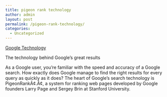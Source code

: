 ```yaml
---
title: pigeon rank technology
author: admin
layout: post
permalink: /pigeon-rank-technology/
categories:
  - Uncategorized
---
```

[Google Technology][1]

The technology behind Google&#8217;s great results

As a Google user, you&#8217;re familiar with the speed and accuracy of a Google search. How exactly does Google manage to find the right results for every query as quickly as it does? The heart of Google&#8217;s search technology is PigeonRankÃ¢.Â¢, a system for ranking web pages developed by Google founders Larry Page and Sergey Brin at Stanford University.

 [1]: http://www.google.com/technology/pigeonrank.html "Google Technology"